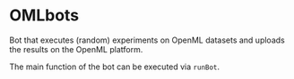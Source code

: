 # OMLbots

Bot that executes (random) experiments on OpenML datasets and uploads the results on the OpenML platform. 

The main function of the bot can be executed via `runBot`. 

